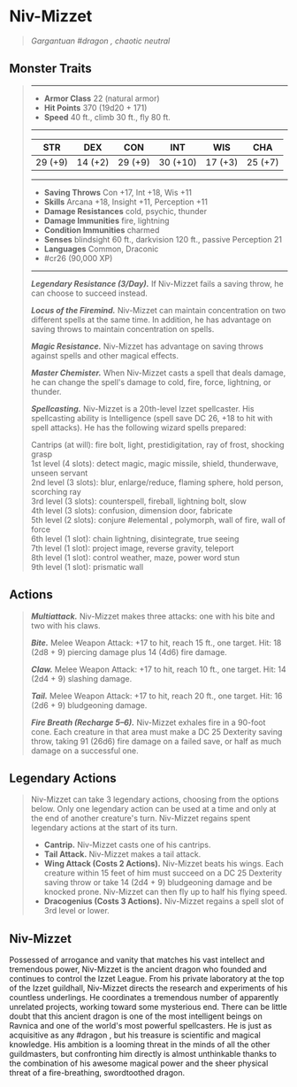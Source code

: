 # Niv-Mizzet
>*Gargantuan #dragon , chaotic neutral*
## Monster Traits
>___
>- **Armor Class** 22 (natural armor)
>- **Hit Points** 370 (19d20 + 171)
>- **Speed** 40 ft., climb 30 ft., fly 80 ft.
>___
>|STR|DEX|CON|INT|WIS|CHA|
>|:---:|:---:|:---:|:---:|:---:|:---:|
>|29 (+9)|14 (+2)|29 (+9)|30 (+10)|17 (+3)|25 (+7)|
>___
>- **Saving Throws** Con +17, Int +18, Wis +11
>- **Skills** Arcana +18, Insight +11, Perception +11
>- **Damage Resistances** cold, psychic, thunder
>- **Damage Immunities** fire, lightning
>- **Condition Immunities** charmed
>- **Senses** blindsight 60 ft., darkvision 120 ft., passive Perception 21
>- **Languages** Common, Draconic
>- #cr26 (90,000 XP)
>___
>***Legendary Resistance (3/Day).*** If Niv-Mizzet fails a saving throw, he can choose to succeed instead.  
>
>***Locus of the Firemind.*** Niv-Mizzet can maintain concentration on two different spells at the same time. In addition, he has advantage on saving throws to maintain concentration on spells.  
>
>***Magic Resistance.*** Niv-Mizzet has advantage on saving throws against spells and other magical effects.  
>
>***Master Chemister.*** When Niv-Mizzet casts a spell that deals damage, he can change the spell's damage to cold, fire, force, lightning, or thunder.  
>
>***Spellcasting.*** Niv-Mizzet is a 20th-level Izzet spellcaster. His spellcasting ability is Intelligence (spell save DC 26, +18 to hit with spell attacks). He has the following wizard spells prepared:  
>
>Cantrips (at will): fire bolt, light, prestidigitation, ray of frost, shocking grasp  
>1st level (4 slots): detect magic, magic missile, shield, thunderwave, unseen servant  
>2nd level (3 slots): blur, enlarge/reduce, flaming sphere, hold person, scorching ray  
>3rd level (3 slots): counterspell, fireball, lightning bolt, slow  
>4th level (3 slots): confusion, dimension door, fabricate  
>5th level (2 slots): conjure #elemental , polymorph, wall of fire, wall of force  
>6th level (1 slot): chain lightning, disintegrate, true seeing  
>7th level (1 slot): project image, reverse gravity, teleport  
>8th level (1 slot): control weather, maze, power word stun  
>9th level (1 slot): prismatic wall  
>
## Actions
>***Multiattack.*** Niv-Mizzet makes three attacks: one with his bite and two with his claws.  
>
>***Bite.*** Melee Weapon Attack: +17 to hit, reach 15 ft., one target. Hit: 18 (2d8 + 9) piercing damage plus 14 (4d6) fire damage.  
>
>***Claw.*** Melee Weapon Attack: +17 to hit, reach 10 ft., one target. Hit: 14 (2d4 + 9) slashing damage.  
>
>***Tail.*** Melee Weapon Attack: +17 to hit, reach 20 ft., one target. Hit: 16 (2d6 + 9) bludgeoning damage.  
>
>***Fire Breath (Recharge 5–6).*** Niv-Mizzet exhales fire in a 90-foot cone. Each creature in that area must make a DC 25 Dexterity saving throw, taking 91 (26d6) fire damage on a failed save, or half as much damage on a successful one.  
>
## Legendary Actions
>Niv-Mizzet can take 3 legendary actions, choosing from the options below. Only one legendary action can be used at a time and only at the end of another creature's turn. Niv-Mizzet regains spent legendary actions at the start of its turn.
>
>- **Cantrip.** Niv-Mizzet casts one of his cantrips.
>- **Tail Attack.** Niv-Mizzet makes a tail attack.
>- **Wing Attack (Costs 2 Actions).** Niv-Mizzet beats his wings. Each creature within 15 feet of him must succeed on a DC 25 Dexterity saving throw or take 14 (2d4 + 9) bludgeoning damage and be knocked prone. Niv-Mizzet can then fly up to half his flying speed.
>- **Dracogenius (Costs 3 Actions).** Niv-Mizzet regains a spell slot of 3rd level or lower.
## Niv-Mizzet
Possessed of arrogance and vanity that matches his vast intellect and tremendous power, Niv-Mizzet is the ancient dragon who founded and continues to control the Izzet League. From his private laboratory at the top of the Izzet guildhall, Niv-Mizzet directs the research and experiments of his countless underlings. He coordinates a tremendous number of apparently unrelated projects, working toward some mysterious end.
There can be little doubt that this ancient dragon is one of the most intelligent beings on Ravnica and one of the world's most powerful spellcasters. He is just as acquisitive as any #dragon , but his treasure is scientific and magical knowledge. His ambition is a looming threat in the minds of all the other guildmasters, but confronting him directly is almost unthinkable thanks to the combination of his awesome magical power and the sheer physical threat of a fire-breathing, swordtoothed dragon.